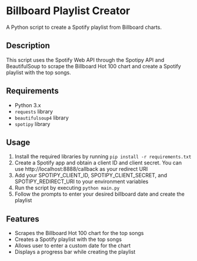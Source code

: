 # Billboard Playlist Creator

A Python script to create a Spotify playlist from Billboard charts.

## Description

This script uses the Spotify Web API through the Spotipy API and BeautifulSoup to scrape the Billboard Hot 100 chart and create a Spotify playlist with the top songs.

## Requirements

- Python 3.x
- `requests` library
- `beautifulsoup4` library
- `spotipy` library

## Usage

1. Install the required libraries by running `pip install -r requirements.txt`
2. Create a Spotify app and obtain a client ID and client secret. You can use http://localhost:8888/callback as your redirect URI
3. Add your SPOTIPY_CLIENT_ID, SPOTIPY_CLIENT_SECRET, and SPOTIPY_REDIRECT_URI to your environment variables
4. Run the script by executing `python main.py`
5. Follow the prompts to enter your desired billboard date and create the playlist

## Features

- Scrapes the Billboard Hot 100 chart for the top songs
- Creates a Spotify playlist with the top songs
- Allows user to enter a custom date for the chart
- Displays a progress bar while creating the playlist
